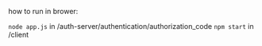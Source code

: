 how to run in brower:

`node app.js` in /auth-server/authentication/authorization_code
`npm start` in /client